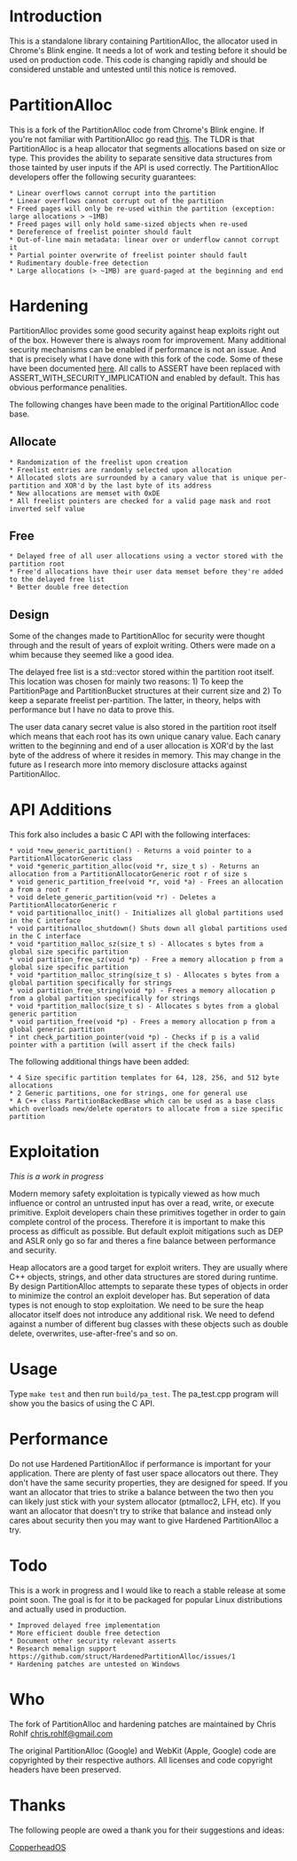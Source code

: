 # Introduction

This is a standalone library containing PartitionAlloc, the allocator used in Chrome's Blink engine. It needs a lot of work and testing before it should be used on production code. This code is changing rapidly and should be considered unstable and untested until this notice is removed.

# PartitionAlloc

This is a fork of the PartitionAlloc code from Chrome's Blink engine. If you're not familiar with PartitionAlloc go read [this](http://struct.github.io/partition_alloc.html). The TLDR is that PartitionAlloc is a heap allocator that segments allocations based on size or type. This provides the ability to separate sensitive data structures from those tainted by user inputs if the API is used correctly. The PartitionAlloc developers offer the following security guarantees:

	* Linear overflows cannot corrupt into the partition
	* Linear overflows cannot corrupt out of the partition
	* Freed pages will only be re-used within the partition (exception: large allocations > ~1MB)
	* Freed pages will only hold same-sized objects when re-used
	* Dereference of freelist pointer should fault
	* Out-of-line main metadata: linear over or underflow cannot corrupt it
	* Partial pointer overwrite of freelist pointer should fault
	* Rudimentary double-free detection
	* Large allocations (> ~1MB) are guard-paged at the beginning and end

# Hardening

PartitionAlloc provides some good security against heap exploits right out of the box. However there is always room for improvement. Many additional security mechanisms can be enabled if performance is not an issue. And that is precisely what I have done with this fork of the code. Some of these have been documented [here](http://struct.github.io/partition_alloc.html). All calls to ASSERT have been replaced with ASSERT_WITH_SECURITY_IMPLICATION and enabled by default. This has obvious performance penalities.

The following changes have been made to the original PartitionAlloc code base.

## Allocate

	* Randomization of the freelist upon creation
	* Freelist entries are randomly selected upon allocation
	* Allocated slots are surrounded by a canary value that is unique per-partition and XOR'd by the last byte of its address
	* New allocations are memset with 0xDE
	* All freelist pointers are checked for a valid page mask and root inverted self value

## Free

	* Delayed free of all user allocations using a vector stored with the partition root
	* Free'd allocations have their user data memset before they're added to the delayed free list
	* Better double free detection

## Design

Some of the changes made to PartitionAlloc for security were thought through and the result of years of exploit writing. Others were made on a whim because they seemed like a good idea.

The delayed free list is a std::vector stored within the partition root itself. This location was chosen for mainly two reasons: 1) To keep the PartitionPage and PartitionBucket structures at their current size and 2) To keep a separate freelist per-partition. The latter, in theory, helps with performance but I have no data to prove this.

The user data canary secret value is also stored in the partition root itself which means that each root has its own unique canary value. Each canary written to the beginning and end of a user allocation is XOR'd by the last byte of the address of where it resides in memory. This may change in the future as I research more into memory disclosure attacks against PartitionAlloc.

# API Additions

This fork also includes a basic C API with the following interfaces:

	* void *new_generic_partition() - Returns a void pointer to a PartitionAllocatorGeneric class
	* void *generic_partition_alloc(void *r, size_t s) - Returns an allocation from a PartitionAllocatorGeneric root r of size s
	* void generic_partition_free(void *r, void *a) - Frees an allocation a from a root r
	* void delete_generic_partition(void *r) - Deletes a PartitionAllocatorGeneric r
	* void partitionalloc_init() - Initializes all global partitions used in the C interface
	* void partitionalloc_shutdown() Shuts down all global partitions used in the C interface
	* void *partition_malloc_sz(size_t s) - Allocates s bytes from a global size specific partition
	* void partition_free_sz(void *p) - Free a memory allocation p from a global size specific partition
	* void *partition_malloc_string(size_t s) - Allocates s bytes from a global partition specifically for strings
	* void partition_free_string(void *p) - Frees a memory allocation p from a global partition specifically for strings
	* void *partition_malloc(size_t s) - Allocates s bytes from a global generic partition
	* void partition_free(void *p) - Frees a memory allocation p from a global generic partition
	* int check_partition_pointer(void *p) - Checks if p is a valid pointer with a partition (will assert if the check fails)

The following additional things have been added:

	* 4 Size specific partition templates for 64, 128, 256, and 512 byte allocations
	* 2 Generic partitions, one for strings, one for general use
	* A C++ class PartitionBackedBase which can be used as a base class which overloads new/delete operators to allocate from a size specific partition

# Exploitation

_This is a work in progress_

Modern memory safety exploitation is typically viewed as how much influence or control an untrusted input has over a read, write, or execute primitive. Exploit developers chain these primitives together in order to gain complete control of the process. Therefore it is important to make this process as difficult as possible. But default exploit mitigations such as DEP and ASLR only go so far and theres a fine balance between performance and security.

Heap allocators are a good target for exploit writers. They are usually where C++ objects, strings, and other data structures are stored during runtime. By design PartitionAlloc attempts to separate these types of objects in order to minimize the control an exploit developer has. But seperation of data types is not enough to stop exploitation. We need to be sure the heap allocator itself does not introduce any additional risk. We need to defend against a number of different bug classes with these objects such as double delete, overwrites, use-after-free's and so on.

# Usage

Type `make test` and then run `build/pa_test`. The pa_test.cpp program will show you the basics of using the C API.

# Performance

Do not use Hardened PartitionAlloc if performance is important for your application. There are plenty of fast user space allocators out there. They don't have the same security properties, they are designed for speed. If you want an allocator that tries to strike a balance between the two then you can likely just stick with your system allocator (ptmalloc2, LFH, etc). If you want an allocator that doesn't try to strike that balance and instead only cares about security then you may want to give Hardened PartitionAlloc a try.

# Todo

This is a work in progress and I would like to reach a stable release at some point soon. The goal is for it to be packaged for popular Linux distributions and actually used in production.

	* Improved delayed free implementation
	* More efficient double free detection
	* Document other security relevant asserts
	* Research memalign support https://github.com/struct/HardenedPartitionAlloc/issues/1
	* Hardening patches are untested on Windows

# Who

The fork of PartitionAlloc and hardening patches are maintained by Chris Rohlf chris.rohlf@gmail.com

The original PartitionAlloc (Google) and WebKit (Apple, Google) code are copyrighted by their respective authors. All licenses and code copyright headers have been preserved.

# Thanks

The following people are owed a thank you for their suggestions and ideas:

[CopperheadOS](https://twitter.com/copperheados)